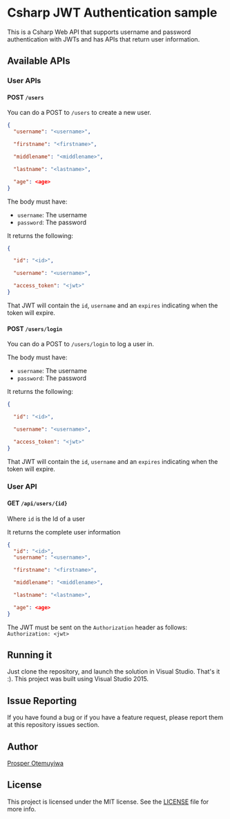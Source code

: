 # Csharp JWT Authentication sample

This is a Csharp Web API that supports username and password authentication with JWTs and has APIs that return user information.

## Available APIs

### User APIs

#### POST `/users`

You can do a POST to `/users` to create a new user.

```json
{
  "username": "<username>",

  "firstname": "<firstname>",

  "middlename": "<middlename>",

  "lastname": "<lastname>",

  "age": <age>
}
```

The body must have:

* `username`: The username
* `password`: The password

It returns the following:

```json
{

  "id": "<id>",

  "username": "<username>",

  "access_token": "<jwt>"
}
```

That JWT will contain the `id`, `username` and an `expires` indicating when the token will expire.

#### POST `/users/login`

You can do a POST to `/users/login` to log a user in.

The body must have:

* `username`: The username
* `password`: The password

It returns the following:

```json
{

  "id": "<id>",

  "username": "<username>",

  "access_token": "<jwt>"
}
```

That JWT will contain the `id`, `username` and an `expires` indicating when the token will expire.

### User API

#### GET `/api/users/{id}`

Where `id` is the Id of a user

It returns the complete user information

```json
{
  "id": "<id>",
  "username": "<username>",

  "firstname": "<firstname>",

  "middlename": "<middlename>",

  "lastname": "<lastname>",

  "age": <age>
}
```

The JWT must be sent on the `Authorization` header as follows: `Authorization: <jwt>`

## Running it

Just clone the repository, and launch the solution in Visual Studio. That's it :).
This project was built using Visual Studio 2015.

## Issue Reporting

If you have found a bug or if you have a feature request, please report them at this repository issues section.

## Author

[Prosper Otemuyiwa](https://twitter.com/unicodeveloper)

## License

This project is licensed under the MIT license. See the [LICENSE](LICENSE) file for more info.
